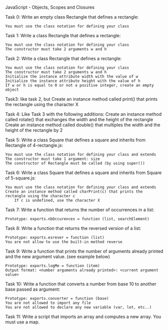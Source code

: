 JavaScript - Objects, Scopes and Closures 

Task 0: Write an empty class Rectangle that defines a rectangle:

    You must use the class notation for defining your class

Task 1: Write a class Rectangle that defines a rectangle:

    You must use the class notation for defining your class
    The constructor must take 2 arguments w and h

Task 2: Write a class Rectangle that defines a rectangle:

    You must use the class notation for defining your class
    The constructor must take 2 arguments w and h
    Initialize the instance attribute width with the value of w
    Initialize the instance attribute height with the value of h
    If w or h is equal to 0 or not a positive integer, create an empty object

Task3: like task 2, but Create an instance method called print() that prints the rectangle using the character X

Task 4: Like Task 3 with the following additions:
    Create an instance method called rotate() that exchanges the width and the height of the rectangle
    Create an instance method called double() that multiples the width and the height of the rectangle by 2

Task 5: Write a class Square that defines a square and inherits from Rectangle of 4-rectangle.js:

    You must use the class notation for defining your class and extends
    The constructor must take 1 argument: size
    The constructor of Rectangle must be called (by using super())


Task 6: Write a class Square that defines a square and inherits from Square of 5-square.js:

    You must use the class notation for defining your class and extends
    Create an instance method called charPrint(c) that prints the rectangle using the character c
        If c is undefined, use the character X


Task 7: Write a function that returns the number of occurrences in a list:

    Prototype: exports.nbOccurences = function (list, searchElement)

Task 8: Write a function that returns the reversed version of a list:

    Prototype: exports.esrever = function (list)
    You are not allow to use the built-in method reverse


Task 9: Write a function that prints the number of arguments already printed and the new argument value. (see example below)

    Prototype: exports.logMe = function (item)
    Output format: <number arguments already printed>: <current argument value>

Task 10: Write a function that converts a number from base 10 to another base passed as argument:

    Prototype: exports.converter = function (base)
    You are not allowed to import any file
    You are not allowed to declare any new variable (var, let, etc..)

Task 11: Write a script that imports an array and computes a new array.
    You must use a map.